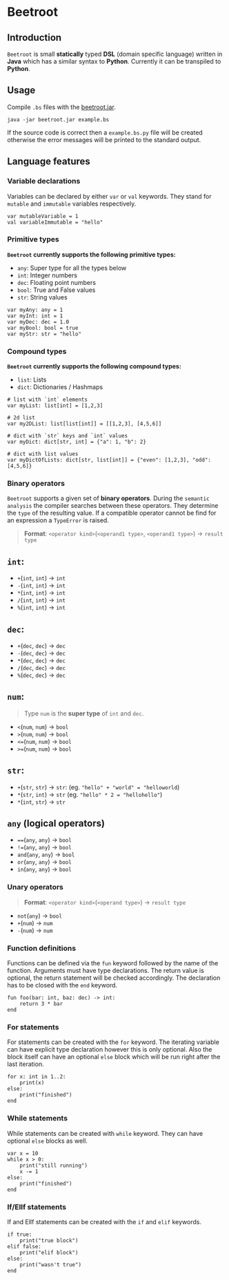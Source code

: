 # Beetroot

## Introduction

`Beetroot` is small **statically** typed **DSL** (domain specific language) written in **Java** which has a similar syntax to **Python**. Currently it can be transpiled to **Python**.

## Usage

Compile `.bs` files with the [beetroot.jar](https://github.com/krisztianszenasi/beetroot/releases/download/v0.0.1/beetroot.jar).

```
java -jar beetroot.jar example.bs
```

If the source code is correct then a `example.bs.py` file will be created
otherwise the error messages will be printed to the standard output.

## Language features

### Variable declarations

Variables can be declared by either `var` or `val` keywords. They stand for
`mutable` and `immutable` variables respectively.

```
var mutableVariable = 1
val variableImmutable = "hello"
```

### Primitive types

**`Beetroot` currently supports the following primitive types:**

* `any`: Super type for all the types below
* `int`: Integer numbers
* `dec`: Floating point numbers
* `bool`: True and False values
* `str`: String values

```
var myAny: any = 1
var myInt: int = 1
var myDec: dec = 1.0
var myBool: bool = true
var myStr: str = "hello"
```


### Compound types

**`Beetroot` currently supports the following compound types:**

* `list`: Lists
* `dict`: Dictionaries / Hashmaps



```
# list with `int` elements
var myList: list[int] = [1,2,3]

# 2d list
var my2DList: list[list[int]] = [[1,2,3], [4,5,6]]

# dict with `str` keys and `int` values
var myDict: dict[str, int] = {"a": 1, "b": 2}

# dict with list values
var myDictOfLists: dict[str, list[int]] = {"even": [1,2,3], "odd": [4,5,6]}
```

### Binary operators

`Beetroot` supports a given set of **binary operators**. During the `semantic
analysis` the compiler searches between these operators. They determine the
`type` of the resulting value. If a compatible operator cannot be find for an
expression a `TypeError` is raised.

> **Format**: `<operator kind>`(`<operand1 type>`, `<operand1 type>`) -> `result type`

## `int`:
    
* `+`(`int`, `int`) -> `int`
* `-`(`int`, `int`) -> `int`
* `*`(`int`, `int`) -> `int`
* `/`(`int`, `int`) -> `int`
* `%`(`int`, `int`) -> `int`
  
## `dec`:
    
* `+`(`dec`, `dec`) -> `dec`
* `-`(`dec`, `dec`) -> `dec`
* `*`(`dec`, `dec`) -> `dec`
* `/`(`dec`, `dec`) -> `dec`
* `%`(`dec`, `dec`) -> `dec`
  

## `num`:

>  Type `num` is the **super type** of `int` and `dec`.

* `<`(`num`, `num`) -> `bool`
* `>`(`num`, `num`) -> `bool`
* `<=`(`num`, `num`) -> `bool`
* `>=`(`num`, `num`) -> `bool`

## `str`:

* `+`(`str`, `str`) -> `str`: (eg. `"hello" + "world" = "helloworld`)
* `*`(`str`, `int`) -> `str`  (eg. `"hello" * 2 = "hellohello"`)
* `*`(`int`, `str`) -> `str`

## `any` (logical operators)

* `==`(`any`, `any`) -> `bool`
* `!=`(`any`, `any`) -> `bool`
* `and`(`any`, `any`) -> `bool`
* `or`(`any`, `any`) -> `bool`
* `in`(`any`, `any`) -> `bool`

### Unary operators

> **Format**: `<operator kind>`(`<operand type>`) -> `result type`

* `not`(`any`) -> `bool`
* `+`(`num`) -> `num`
* `-`(`num`) -> `num`

### Function definitions

Functions can be defined via the `fun` keyword followed by the name of the
function. Arguments must have type declarations. The return value is optional,
the return statement will be checked accordingly. The declaration has to be
closed with the `end` keyword.

```
fun foo(bar: int, baz: dec) -> int:
    return 3 * bar
end
```

### For statements

For statements can be created with the `for` keyword. The iterating variable
can have explicit type declaration however this is only optional. Also the
block itself can have an optional `else` block which will be run right after
the last iteration.

```
for x: int in 1..2:
    print(x)
else:
    print("finished")
end
```

### While statements

While statements can be created with `while` keyword. They can have optional
`else` blocks as well.

```
var x = 10
while x > 0:
    print("still running")
    x -= 1
else:
    print("finished")
end
```

### If/ElIf statements

If and ElIf statements can be created with the `if` and `elif` keywords.

```
if true:
    print("true block")
elif false:
    print("elif block")
else:
    print("wasn't true")
end
```
